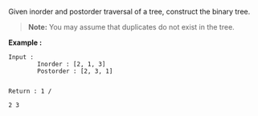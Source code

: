 <div class="markdown-content" id="problem-content">
<p>Given inorder and postorder traversal of a tree, construct the binary tree.</p>
<blockquote>
<p><strong>Note:</strong> You may assume that duplicates do not exist in the tree.</p>
</blockquote>
<p><strong>Example :</strong></p>
<div class="highlighter-rouge"><pre class="highlight"><code>Input : 
        Inorder : [2, 1, 3]
        Postorder : [2, 3, 1]

Return : 
            1
           / \
          2   3

</code></pre>
</div>

</div>